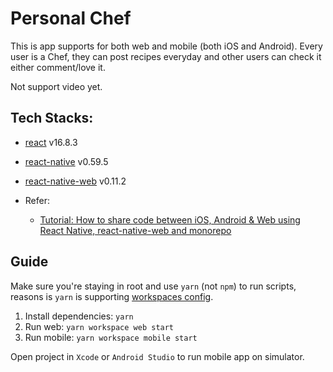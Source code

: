 # Personal Chef

This is app supports for both web and mobile (both iOS and Android). Every user is a Chef, they can post recipes everyday and other users can check it either comment/love it.

Not support video yet.


## Tech Stacks:

- [react](https://reactjs.org/) v16.8.3
- [react-native](https://facebook.github.io/react-native/) v0.59.5
- [react-native-web](https://github.com/necolas/react-native-web) v0.11.2

- Refer:
    - [Tutorial: How to share code between iOS, Android & Web using React Native, react-native-web and monorepo](https://dev.to/brunolemos/tutorial-100-code-sharing-between-ios-android--web-using-react-native-web-andmonorepo-4pej)

## Guide

Make sure you're staying in root and use `yarn` (not `npm`) to run scripts, reasons is `yarn` is supporting [workspaces config](https://yarnpkg.com/lang/en/docs/workspaces/).

1. Install dependencies: `yarn`
2. Run web: `yarn workspace web start`
3. Run mobile: `yarn workspace mobile start`

Open project in `Xcode` or `Android Studio` to run mobile app on simulator.
